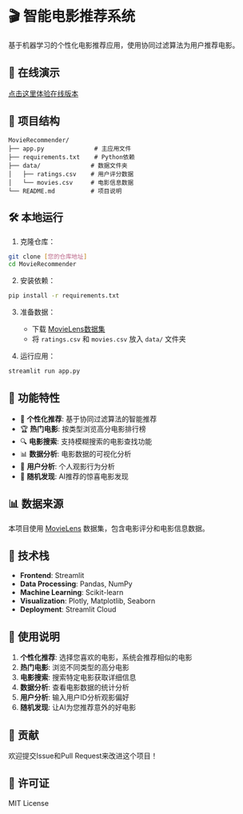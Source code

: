# 🎬 智能电影推荐系统

基于机器学习的个性化电影推荐应用，使用协同过滤算法为用户推荐电影。

## 🚀 在线演示

[点击这里体验在线版本](您的Streamlit应用链接)

## 📁 项目结构

```
MovieRecommender/
├── app.py              # 主应用文件
├── requirements.txt    # Python依赖
├── data/              # 数据文件夹
│   ├── ratings.csv    # 用户评分数据
│   └── movies.csv     # 电影信息数据
└── README.md          # 项目说明
```

## 🛠️ 本地运行

1. 克隆仓库：
```bash
git clone [您的仓库地址]
cd MovieRecommender
```

2. 安装依赖：
```bash
pip install -r requirements.txt
```

3. 准备数据：
   - 下载 [MovieLens数据集](https://grouplens.org/datasets/movielens/latest/)
   - 将 `ratings.csv` 和 `movies.csv` 放入 `data/` 文件夹

4. 运行应用：
```bash
streamlit run app.py
```

## 🎯 功能特性

- 🎯 **个性化推荐**: 基于协同过滤算法的智能推荐
- 🏆 **热门电影**: 按类型浏览高分电影排行榜
- 🔍 **电影搜索**: 支持模糊搜索的电影查找功能
- 📊 **数据分析**: 电影数据的可视化分析
- 👤 **用户分析**: 个人观影行为分析
- 🎲 **随机发现**: AI推荐的惊喜电影发现

## 📊 数据来源

本项目使用 [MovieLens](https://grouplens.org/datasets/movielens/) 数据集，包含电影评分和电影信息数据。

## 🔧 技术栈

- **Frontend**: Streamlit
- **Data Processing**: Pandas, NumPy
- **Machine Learning**: Scikit-learn
- **Visualization**: Plotly, Matplotlib, Seaborn
- **Deployment**: Streamlit Cloud

## 📝 使用说明

1. **个性化推荐**: 选择您喜欢的电影，系统会推荐相似的电影
2. **热门电影**: 浏览不同类型的高分电影
3. **电影搜索**: 搜索特定电影获取详细信息
4. **数据分析**: 查看电影数据的统计分析
5. **用户分析**: 输入用户ID分析观影偏好
6. **随机发现**: 让AI为您推荐意外的好电影

## 🤝 贡献

欢迎提交Issue和Pull Request来改进这个项目！

## 📄 许可证

MIT License
